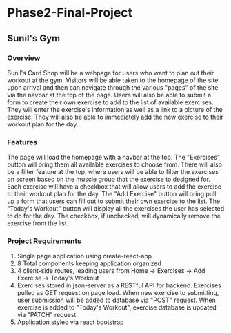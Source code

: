 # Phase2-Final-Project

## Sunil's Gym

### Overview

Sunil's Card Shop will be a webpage for users who want to plan out their workout at the gym.
Visitors will be able taken to the homepage of the site upon arrival and then can navigate through the various "pages" of the site via the navbar at the top of the page.
Users will also be able to submit a form to create their own exercise to add to the list of available exercises. They will enter the exercise's information as well as a link to a picture of the exercise. They will also be able to immediately add the new exercise to their workout plan for the day.

### Features

The page will load the homepage with a navbar at the top.
The "Exercises" button will bring them all available exercises to choose from. There will also be a filter feature at the top, where users will be able to filter the exercises on screen based on the muscle group that the exercise to designed for.
Each exercise will have a checkbox that will allow users to add the exercise to their workout plan for the day.
The "Add Exercise" button will bring pull up a form that users can fill out to submit their own exercise to the list.
The "Today's Workout" button will display all the exercises the user has selected to do for the day. The checkbox, if unchecked, will dynamically remove the exercise from the list.

### Project Requirements

1. Single page application using create-react-app
2. 8 Total components keeping application organized
3. 4 client-side routes, leading users from Home -> Exercises -> Add Exercise -> Today's Workout
4. Exercises stored in json-server as a RESTful API for backend. Exercises pulled as GET request on page load. When new exercise to submitting, user submission will be added to database via "POST" request. When exercise is added to "Today's Workout", exercise database is updated via "PATCH" request.
5. Application styled via react bootstrap
